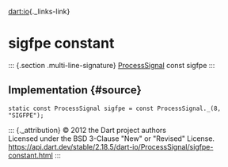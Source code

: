 [dart:io](../../dart-io/dart-io-library){._links-link}

sigfpe constant
===============

::: {.section .multi-line-signature}
[ProcessSignal](../processsignal-class) const sigfpe
:::

Implementation {#source}
--------------

``` {.language-dart data-language="dart"}
static const ProcessSignal sigfpe = const ProcessSignal._(8, "SIGFPE");
```

::: {._attribution}
© 2012 the Dart project authors\
Licensed under the BSD 3-Clause \"New\" or \"Revised\" License.\
<https://api.dart.dev/stable/2.18.5/dart-io/ProcessSignal/sigfpe-constant.html>
:::
